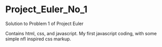 # Project_Euler_No_1

Solution to Problem 1 of Project Euler

Contains html, css, and javascript.  My first javascript coding, with some simple nfl inspired css markup.


